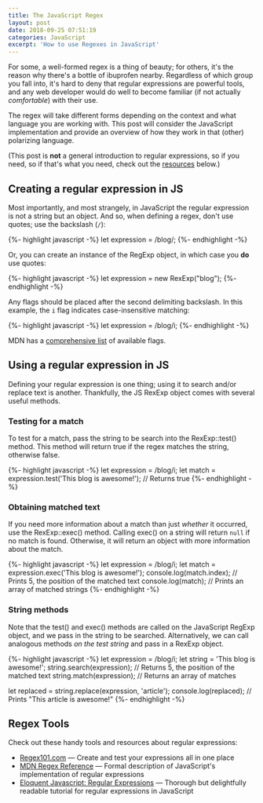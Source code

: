```yaml
---
title: The JavaScript Regex
layout: post
date: 2018-09-25 07:51:19
categories: JavaScript
excerpt: 'How to use Regexes in JavaScript'
---
```


For some, a well-formed regex is a thing of beauty; for others, it's the reason why there's a bottle of ibuprofen nearby. Regardless of which group you fall into, it's hard to deny that regular expressions are powerful tools, and any web developer would do well to become familiar (if not actually *comfortable*) with their use.

The regex will take different forms depending on the context and what language you are working with. This post will consider the JavaScript implementation and provide an overview of how they work in that (other) polarizing language.

(This post is **not** a general introduction to regular expressions, so if you need, so if that's what you need, check out the [resources](#regex-tools) below.)

## Creating a regular expression in JS

Most importantly, and most strangely, in JavaScript the regular expression is not a string but an object. And so, when defining a regex, don't use quotes;
use the backslash (`/`):

{%- highlight javascript -%}
let expression = /blog/;
{%- endhighlight -%}

Or, you can create an instance of the RegExp object, in which case you **do** use quotes:

{%- highlight javascript -%}
let expression = new RexExp("blog");
{%- endhighlight -%}

Any flags should be placed after the second delimiting backslash. In this example, the `i` flag indicates case-insensitive matching:

{%- highlight javascript -%}
let expression = /blog/i;
{%- endhighlight -%}

MDN has a <a href="https://developer.mozilla.org/en-US/docs/Web/JavaScript/Reference/Global_Objects/RegExp#Syntax" target="_blank">comprehensive list</a> of available flags.

## Using a regular expression in JS

Defining your regular expression is one thing; using it to search and/or replace text is another. Thankfully, the JS RexExp object comes with several useful methods.

### Testing for a match

To test for a match, pass the string to be search into the RexExp::test() method. This method will return true if the regex matches the string, otherwise false.

{%- highlight javascript -%}
let expression = /blog/i;
let match = expression.test('This blog is awesome!');   // Returns true
{%- endhighlight -%}

### Obtaining matched text

If you need more information about a match than just *whether* it occurred, use the RexExp::exec() method. Calling exec() on a string will return `null` if no match is found. Otherwise, it will return an object with more information about the match.

{%- highlight javascript -%}
let expression = /blog/i;
let match = expression.exec('This blog is awesome!');
console.log(match.index);   // Prints 5, the position of the matched text
console.log(match);         // Prints an array of matched strings
{%- endhighlight -%}

### String methods

Note that the test() and exec() methods are called on the JavaScript RegExp object, and we pass in the string to be searched. Alternatively, we can call analogous methods *on the test string* and pass in a RexExp object.

{%- highlight javascript -%}
let expression = /blog/i;
let string = 'This blog is awesome!';
string.search(expression);      // Returns 5, the position of the matched text
string.match(expression);       // Returns an array of matches

let replaced = string.replace(expression, 'article');
console.log(replaced);
// Prints "This article is awesome!"
{%- endhighlight -%}

## Regex Tools

Check out these handy tools and resources about regular expressions:

- <a href="https://regex101.com/" target="_blank">Regex101.com</a> &mdash; Create and test your expressions all in one place
- <a href="https://developer.mozilla.org/en-US/docs/Web/JavaScript/Reference/Global_Objects/RegExp" target="_blank">MDN Regex Reference</a> &mdash; Formal description of JavaScript's implementation of regular expressions
- <a href="https://eloquentjavascript.net/09_regexp.html" target="_blank">Eloquent Javascript: Regular Expressions</a> &mdash; Thorough but delightfully readable tutorial for regular expressions in JavaScript
